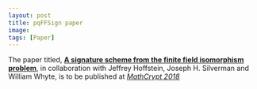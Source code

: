 ```yaml
---
layout: post
title: pqFFSign paper
image:
tags: [Paper]
---
```


The paper titled,
[__A signature scheme from the finite field
isomorphism problem__](https://eprint.iacr.org/2018/675),
in collaboration with Jeffrey Hoffstein, Joseph H. Silverman and William Whyte, is to be published at
[_MathCrypt 2018_](https://crypto.iacr.org/2018/affevents/mathcrypt/page.html)
